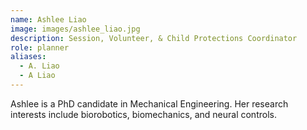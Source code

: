 ```yaml
---
name: Ashlee Liao
image: images/ashlee_liao.jpg
description: Session, Volunteer, & Child Protections Coordinator
role: planner
aliases:
  - A. Liao
  - A Liao
---
```


Ashlee is a PhD candidate in Mechanical Engineering.
Her research interests include biorobotics, 
biomechanics, and neural controls.
